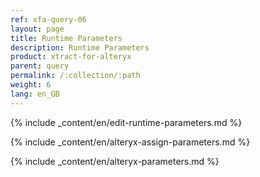 ```yaml
---
ref: xfa-query-06
layout: page
title: Runtime Parameters
description: Runtime Parameters
product: xtract-for-alteryx
parent: query
permalink: /:collection/:path
weight: 6
lang: en_GB
---
```



{% include _content/en/edit-runtime-parameters.md %}

{% include _content/en/alteryx-assign-parameters.md %}

{% include _content/en/alteryx-parameters.md %}